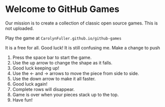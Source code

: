 # Welcome to GitHub Games

Our mission is to create a collection of classic open source games. This is not uploaded.

Play the game at `CarolynFuller.github.io/github-games`

It is a free for all. Good luck! It is still confusing me. Make a change to push

1. Press the space bar to start the game.
2. Use the up arrow to change the shape as it falls.
3. Good luck keeping up!
4. Use the <- and -> arrows to move the piece from side to side.
5. Use the down arrow to make it all faster.
6. Good luck again!
7. Complete rows will disappear.
8. Game is over when your pieces stack up to the top.
9. Have fun!
